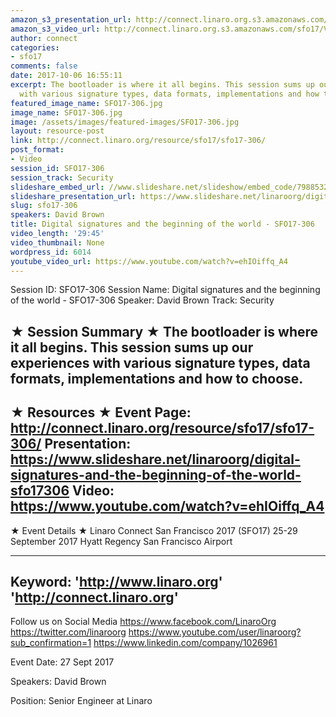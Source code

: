 ```yaml
---
amazon_s3_presentation_url: http://connect.linaro.org.s3.amazonaws.com/sfo17/Presentations/SFO17-306%20-%20digital%20signatures.pdf
amazon_s3_video_url: http://connect.linaro.org.s3.amazonaws.com/sfo17/Videos/SFO17-306%20-%20Digital%20signatures%20and%20the%20beginning%20of%20the%20world.mp4
author: connect
categories:
- sfo17
comments: false
date: 2017-10-06 16:55:11
excerpt: The bootloader is where it all begins. This session sums up our experiences
  with various signature types, data formats, implementations and how to choose.
featured_image_name: SFO17-306.jpg
image_name: SFO17-306.jpg
image: /assets/images/featured-images/SFO17-306.jpg
layout: resource-post
link: http://connect.linaro.org/resource/sfo17/sfo17-306/
post_format:
- Video
session_id: SFO17-306
session_track: Security
slideshare_embed_url: //www.slideshare.net/slideshow/embed_code/79885324
slideshare_presentation_url: https://www.slideshare.net/linaroorg/digital-signatures-and-the-beginning-of-the-world-sfo17306
slug: sfo17-306
speakers: David Brown
title: Digital signatures and the beginning of the world - SFO17-306
video_length: '29:45'
video_thumbnail: None
wordpress_id: 6014
youtube_video_url: https://www.youtube.com/watch?v=ehIOiffq_A4
---
```


Session ID: SFO17-306
Session Name: Digital signatures and the beginning of the world - SFO17-306
Speaker: David Brown
Track: Security


★ Session Summary ★
The bootloader is where it all begins. This session sums up our experiences with various signature types, data formats, implementations and how to choose.
---------------------------------------------------
★ Resources ★
Event Page: http://connect.linaro.org/resource/sfo17/sfo17-306/
Presentation: https://www.slideshare.net/linaroorg/digital-signatures-and-the-beginning-of-the-world-sfo17306
Video: https://www.youtube.com/watch?v=ehIOiffq_A4
 ---------------------------------------------------

★ Event Details ★
Linaro Connect San Francisco 2017 (SFO17)
25-29 September 2017
Hyatt Regency San Francisco Airport

---------------------------------------------------
Keyword:
'http://www.linaro.org'
'http://connect.linaro.org'
---------------------------------------------------
Follow us on Social Media
https://www.facebook.com/LinaroOrg
https://twitter.com/linaroorg
https://www.youtube.com/user/linaroorg?sub_confirmation=1
https://www.linkedin.com/company/1026961

Event Date: 27 Sept 2017

Speakers: David Brown

Position: Senior Engineer at Linaro

